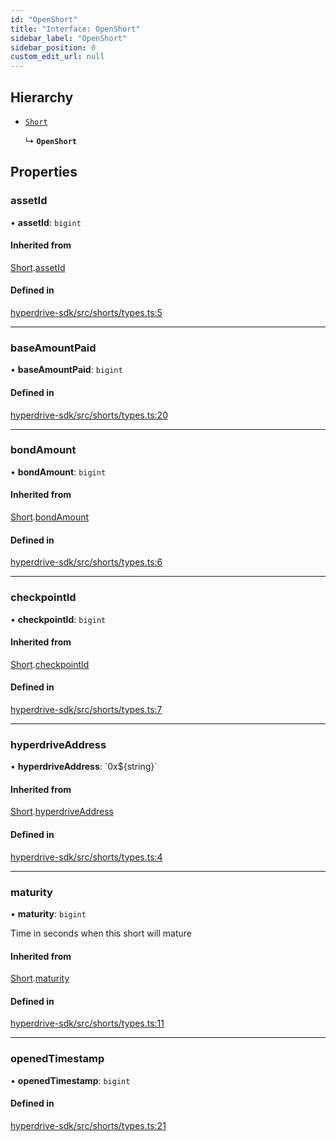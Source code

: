 ```yaml
---
id: "OpenShort"
title: "Interface: OpenShort"
sidebar_label: "OpenShort"
sidebar_position: 0
custom_edit_url: null
---
```


## Hierarchy

- [`Short`](Short.md)

  ↳ **`OpenShort`**

## Properties

### assetId

• **assetId**: `bigint`

#### Inherited from

[Short](Short.md).[assetId](Short.md#assetid)

#### Defined in

[hyperdrive-sdk/src/shorts/types.ts:5](https://github.com/delvtech/hyperdrive-monorepo/blob/05d4ad8/packages/hyperdrive-sdk/src/shorts/types.ts#L5)

___

### baseAmountPaid

• **baseAmountPaid**: `bigint`

#### Defined in

[hyperdrive-sdk/src/shorts/types.ts:20](https://github.com/delvtech/hyperdrive-monorepo/blob/05d4ad8/packages/hyperdrive-sdk/src/shorts/types.ts#L20)

___

### bondAmount

• **bondAmount**: `bigint`

#### Inherited from

[Short](Short.md).[bondAmount](Short.md#bondamount)

#### Defined in

[hyperdrive-sdk/src/shorts/types.ts:6](https://github.com/delvtech/hyperdrive-monorepo/blob/05d4ad8/packages/hyperdrive-sdk/src/shorts/types.ts#L6)

___

### checkpointId

• **checkpointId**: `bigint`

#### Inherited from

[Short](Short.md).[checkpointId](Short.md#checkpointid)

#### Defined in

[hyperdrive-sdk/src/shorts/types.ts:7](https://github.com/delvtech/hyperdrive-monorepo/blob/05d4ad8/packages/hyperdrive-sdk/src/shorts/types.ts#L7)

___

### hyperdriveAddress

• **hyperdriveAddress**: \`0x${string}\`

#### Inherited from

[Short](Short.md).[hyperdriveAddress](Short.md#hyperdriveaddress)

#### Defined in

[hyperdrive-sdk/src/shorts/types.ts:4](https://github.com/delvtech/hyperdrive-monorepo/blob/05d4ad8/packages/hyperdrive-sdk/src/shorts/types.ts#L4)

___

### maturity

• **maturity**: `bigint`

Time in seconds when this short will mature

#### Inherited from

[Short](Short.md).[maturity](Short.md#maturity)

#### Defined in

[hyperdrive-sdk/src/shorts/types.ts:11](https://github.com/delvtech/hyperdrive-monorepo/blob/05d4ad8/packages/hyperdrive-sdk/src/shorts/types.ts#L11)

___

### openedTimestamp

• **openedTimestamp**: `bigint`

#### Defined in

[hyperdrive-sdk/src/shorts/types.ts:21](https://github.com/delvtech/hyperdrive-monorepo/blob/05d4ad8/packages/hyperdrive-sdk/src/shorts/types.ts#L21)
